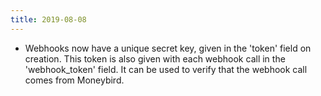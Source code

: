 ```yaml
---
title: 2019-08-08
---
```

* Webhooks now have a unique secret key, given in the 'token' field on creation. This token is also given with each webhook call in the 'webhook_token' field. It can be used to verify that the webhook call comes from Moneybird.